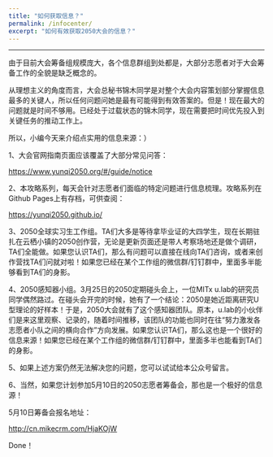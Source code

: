 ```yaml
---
title: "如何获取信息？"
permalink: /infocenter/
excerpt: "如何有效获取2050大会的信息？"
---
```


---







由于目前大会筹备组规模庞大，各个信息群组到处都是，大部分志愿者对于大会筹备工作的全貌是缺乏概念的。



从理想主义的角度而言，大会总秘书锦木同学是对整个大会内容策划部分掌握信息最多的关键人，所以任何问题问她是最有可能得到有效答案的。但是！现在最大的问题就是时间不够用。已经处于过载状态的锦木同学，现在需要把时间优先投入到关键任务的推动工作上。



所以，小编今天来介绍点实用的信息来源：）



1、大会官网指南页面应该覆盖了大部分常见问答：



https://www.yunqi2050.org/#/guide/notice



2、本攻略系列，每天会针对志愿者们面临的特定问题进行信息梳理。攻略系列在Github Pages上有存档，可供查阅：



https://yunqi2050.github.io/



3、2050全球实习生工作组。TA们大多是等待拿毕业证的大四学生，现在长期驻扎在云栖小镇的2050创作营，无论是更新页面还是带人考察场地还是做个调研，TA们全能做。如果您认识TA们，那么有问题可以直接在线向TA们咨询，或者来创作营找TA们问就对啦！如果您已经在某个工作组的微信群/钉钉群中，里面多半能够看到TA们的身影。



4、2050感知器小组。3月25日的2050定期碰头会上，一位MITx u.lab的研究员同学偶然路过。在碰头会开完的时候，她有了一个结论：2050是她近距离研究U型理论的好样本！于是，2050大会就有了这个感知器团队。原本，u.lab的小伙伴们是来这里观察、记录的，随着时间推移，该团队的功能也同时在往“努力激发各志愿者小队之间的横向合作”方向发展。如果您认识TA们，那么这也是一个很好的信息来源！如果您已经在某个工作组的微信群/钉钉群中，里面多半也能看到TA们的身影。



5、如果上述方案仍然无法解决您的问题，您可以试试给本公众号留言。



6、当然，如果您计划参加5月10日的2050志愿者筹备会，那也是一个极好的信息源！



5月10日筹备会报名地址：



http://cn.mikecrm.com/HjaKOjW



Done！